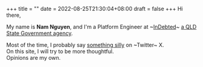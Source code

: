 +++
title =  ""
date = 2022-08-25T21:30:04+08:00
draft = false
+++
Hi there,

My name is **Nam Nguyen**, and I'm a Platform Engineer at ~[InDebted](https://www.linkedin.com/company/indebted/about)~ [a QLD State Government agency](https://www.google.com/search?hl=en&q=qld%20state%20government%20agency).

Most of the time, I probably say [something silly](https://x.com/namnd_) on ~Twitter~ X.\
On this site, I will try to be more thoughtful.\
Opinions are my own.

